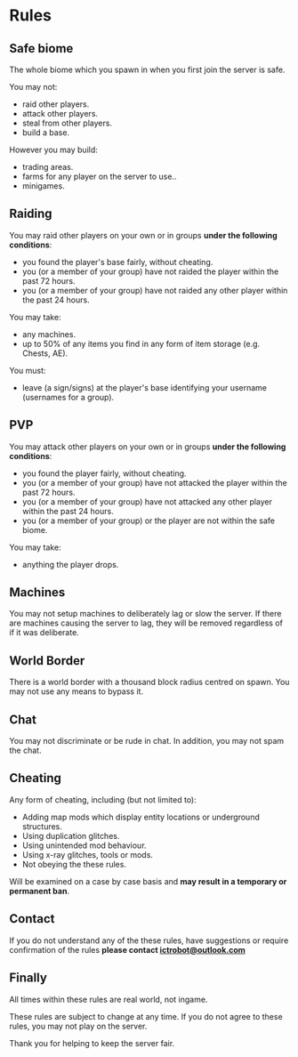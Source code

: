 Rules
======

Safe biome
-----
The whole biome which you spawn in when you first join the server is safe.

You may not:
 - raid other players.
 - attack other players.
 - steal from other players.
 - build a base.

However you may build:
 - trading areas.
 - farms for any player on the server to use..
 - minigames.

Raiding
-----
You may raid other players on your own or in groups **under the following conditions**:
 - you found the player's base fairly, without cheating.
 - you (or a member of your group) have not raided the player within the past 72 hours.
 - you (or a member of your group) have not raided any other player within the past 24 hours.

You may take:
 - any machines.
 - up to 50% of any items you find in any form of item storage (e.g. Chests, AE).

You must:
 - leave (a sign/signs) at the player's base identifying your username (usernames for a group).

PVP
-----
You may attack other players on your own or in groups **under the following conditions**:
 - you found the player fairly, without cheating.
 - you (or a member of your group) have not attacked the player within the past 72 hours.
 - you (or a member of your group) have not attacked any other player within the past 24 hours.
 - you (or a member of your group) or the player are not within the safe biome.

You may take:
 - anything the player drops.

Machines
-----
You may not setup machines to deliberately lag or slow the server. If there are machines causing the server to lag, they will be removed regardless of if it was deliberate. 
 
World Border
-----
There is a world border with a thousand block radius centred on spawn. You may not use any means to bypass it.

Chat
-----
You may not discriminate or be rude in chat. In addition, you may not spam the chat.

Cheating
-----
Any form of cheating, including (but not limited to):
 - Adding map mods which display entity locations or underground structures.
 - Using duplication glitches.
 - Using unintended mod behaviour.
 - Using x-ray glitches, tools or mods.
 - Not obeying the these rules.

Will be examined on a case by case basis and **may result in a temporary or permanent ban**.

Contact
-----
If you do not understand any of the these rules, have suggestions or require confirmation of the rules **please contact ictrobot@outlook.com**

Finally
-----
All times within these rules are real world, not ingame.

These rules are subject to change at any time. If you do not agree to these rules, you may not play on the server.

Thank you for helping to keep the server fair.
